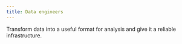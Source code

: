 ```yaml
---
title: Data engineers
---
```

Transform data into a useful format for analysis and give it a reliable infrastructure. 